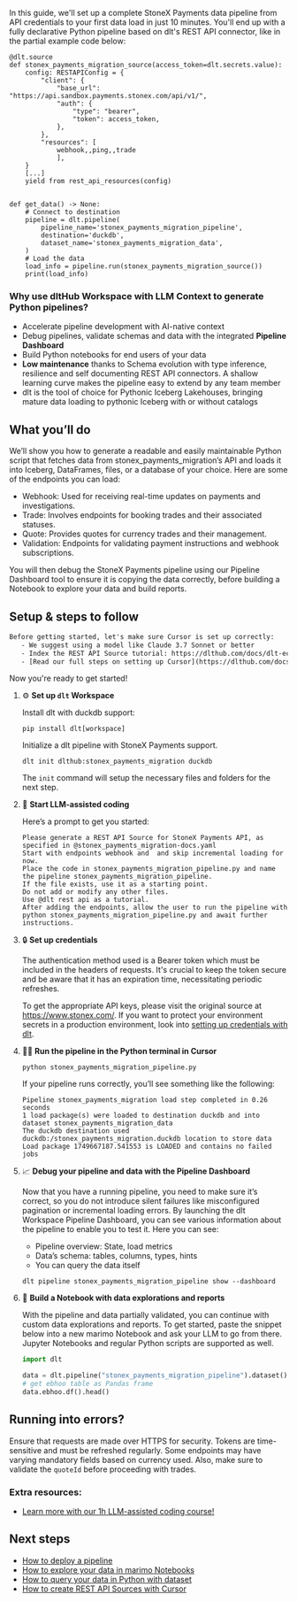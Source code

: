 In this guide, we'll set up a complete StoneX Payments data pipeline from API credentials to your first data load in just 10 minutes. You'll end up with a fully declarative Python pipeline based on dlt's REST API connector, like in the partial example code below:

```python-outcome
@dlt.source
def stonex_payments_migration_source(access_token=dlt.secrets.value):
    config: RESTAPIConfig = {
        "client": {
            "base_url": "https://api.sandbox.payments.stonex.com/api/v1/",
            "auth": {
                "type": "bearer",
                "token": access_token,
            },
        },
        "resources": [
            webhook,,ping,,trade
            ],
    }
    [...]
    yield from rest_api_resources(config)


def get_data() -> None:
    # Connect to destination
    pipeline = dlt.pipeline(
        pipeline_name='stonex_payments_migration_pipeline',
        destination='duckdb',
        dataset_name='stonex_payments_migration_data', 
    )
    # Load the data
    load_info = pipeline.run(stonex_payments_migration_source())
    print(load_info) 
```

### Why use dltHub Workspace with LLM Context to generate Python pipelines?

- Accelerate pipeline development with AI-native context
- Debug pipelines, validate schemas and data with the integrated **Pipeline Dashboard**
- Build Python notebooks for end users of your data
- **Low maintenance** thanks to Schema evolution with type inference, resilience and self documenting REST API connectors. A shallow learning curve makes the pipeline easy to extend by any team member
- dlt is the tool of choice for Pythonic Iceberg Lakehouses, bringing mature data loading to pythonic Iceberg with or without catalogs

## What you’ll do

We’ll show you how to generate a readable and easily maintainable Python script that fetches data from stonex_payments_migration’s API and loads it into Iceberg, DataFrames, files, or a database of your choice. Here are some of the endpoints you can load:

- Webhook: Used for receiving real-time updates on payments and investigations.
- Trade: Involves endpoints for booking trades and their associated statuses.
- Quote: Provides quotes for currency trades and their management.
- Validation: Endpoints for validating payment instructions and webhook subscriptions.

You will then debug the StoneX Payments pipeline using our Pipeline Dashboard tool to ensure it is copying the data correctly, before building a Notebook to explore your data and build reports.

## Setup & steps to follow

```default
Before getting started, let's make sure Cursor is set up correctly:
   - We suggest using a model like Claude 3.7 Sonnet or better
   - Index the REST API Source tutorial: https://dlthub.com/docs/dlt-ecosystem/verified-sources/rest_api/ and add it to context as **@dlt rest api**
   - [Read our full steps on setting up Cursor](https://dlthub.com/docs/dlt-ecosystem/llm-tooling/cursor-restapi#23-configuring-cursor-with-documentation)
```

Now you're ready to get started!

1. ⚙️ **Set up `dlt` Workspace**
    
    Install dlt with duckdb support:
    ```shell
    pip install dlt[workspace]
    ```

    Initialize a dlt pipeline with StoneX Payments support.
    ```shell
    dlt init dlthub:stonex_payments_migration duckdb
    ```

    The `init` command will setup the necessary files and folders for the next step.
    
2. 🤠 **Start LLM-assisted coding**
    
    Here’s a prompt to get you started:
    
    ```prompt
    Please generate a REST API Source for StoneX Payments API, as specified in @stonex_payments_migration-docs.yaml 
    Start with endpoints webhook and  and skip incremental loading for now. 
    Place the code in stonex_payments_migration_pipeline.py and name the pipeline stonex_payments_migration_pipeline. 
    If the file exists, use it as a starting point. 
    Do not add or modify any other files. 
    Use @dlt rest api as a tutorial. 
    After adding the endpoints, allow the user to run the pipeline with python stonex_payments_migration_pipeline.py and await further instructions.
    ```

    
3. 🔒 **Set up credentials** 
    
    The authentication method used is a Bearer token which must be included in the headers of requests. It's crucial to keep the token secure and be aware that it has an expiration time, necessitating periodic refreshes.
    
    To get the appropriate API keys, please visit the original source at https://www.stonex.com/.
    If you want to protect your environment secrets in a production environment, look into [setting up credentials with dlt](https://dlthub.com/docs/walkthroughs/add_credentials).
    
4. 🏃‍♀️ **Run the pipeline in the Python terminal in Cursor**
    
    ```shell
    python stonex_payments_migration_pipeline.py
    ```
    
    If your pipeline runs correctly, you’ll see something like the following:
    
    ```shell
    Pipeline stonex_payments_migration load step completed in 0.26 seconds
    1 load package(s) were loaded to destination duckdb and into dataset stonex_payments_migration_data
    The duckdb destination used duckdb:/stonex_payments_migration.duckdb location to store data
    Load package 1749667187.541553 is LOADED and contains no failed jobs
    ```
    
5. 📈 **Debug your pipeline and data with the Pipeline Dashboard**

    Now that you have a running pipeline, you need to make sure it’s correct, so you do not introduce silent failures like misconfigured pagination or incremental loading errors. By launching the dlt Workspace Pipeline Dashboard, you can see various information about the pipeline to enable you to test it. Here you can see:
    - Pipeline overview: State, load metrics
    - Data’s schema: tables, columns, types, hints
    - You can query the data itself
    
    ```shell
    dlt pipeline stonex_payments_migration_pipeline show --dashboard
    ```
    
6. 🐍 **Build a Notebook with data explorations and reports**

    With the pipeline and data partially validated, you can continue with custom data explorations and reports. To get started, paste the snippet below into a new marimo Notebook and ask your LLM to go from there. Jupyter Notebooks and regular Python scripts are supported as well.

    
    ```python
    import dlt

   data = dlt.pipeline("stonex_payments_migration_pipeline").dataset()
   # get ebhoo table as Pandas frame
   data.ebhoo.df().head()
    ```

## Running into errors?

Ensure that requests are made over HTTPS for security. Tokens are time-sensitive and must be refreshed regularly. Some endpoints may have varying mandatory fields based on currency used. Also, make sure to validate the `quoteId` before proceeding with trades.

### Extra resources:

- [Learn more with our 1h LLM-assisted coding course!](https://www.youtube.com/watch?v=GGid70rnJuM)

## Next steps

- [How to deploy a pipeline](https://dlthub.com/docs/walkthroughs/deploy-a-pipeline)
- [How to explore your data in marimo Notebooks](https://dlthub.com/docs/general-usage/dataset-access/marimo)
- [How to query your data in Python with dataset](https://dlthub.com/docs/general-usage/dataset-access/dataset)
- [How to create REST API Sources with Cursor](https://dlthub.com/docs/dlt-ecosystem/llm-tooling/cursor-restapi)